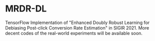 # MRDR-DL
TensorFlow Implementation of "Enhanced Doubly Robust Learning for Debiasing Post-click Conversion Rate Estimation" in SIGIR 2021.
More decent codes of the real-world experiments will be available soon.
